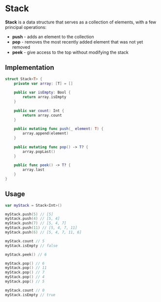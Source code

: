 # Stack

**Stack** is a data structure that serves as a collection of elements, with a few principal operations:
- **push** - adds an element to the collection
- **pop** - removes the most recently added element that was not yet removed
- **peek** - give access to the top without modifying the stack

## Implementation

```swift
struct Stack<T> {
    private var array: [T] = []
    
    public var isEmpty: Bool {
        return array.isEmpty
    }
    
    public var count: Int {
        return array.count
    }
    
    public mutating func push(_ element: T) {
        array.append(element)
    }
    
    public mutating func pop() -> T? {
        array.popLast()
    }
    
    public func peek() -> T? {
        array.last
    }
}
```

## Usage

```swift
var myStack = Stack<Int>()

myStack.push(5) // [5]
myStack.push(4) // [5, 4]
myStack.push(7) // [5, 4, 7]
myStack.push(11) // [5, 4, 7, 11]
myStack.push(6) // [5, 4, 7, 11, 6]

myStack.count // 5
myStack.isEmpty // false

myStack.peek() // 6

myStack.pop() // 6
myStack.pop() // 11
myStack.pop() // 7
myStack.pop() // 4
myStack.pop() // 5

myStack.count // 0
myStack.isEmpty // true
```